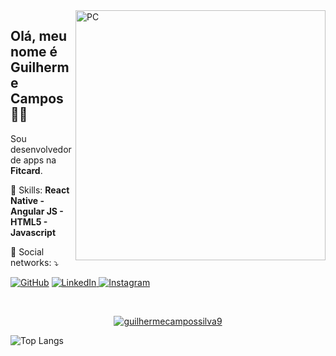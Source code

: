 <img src="https://raw.githubusercontent.com/MicaelliMedeiros/micaellimedeiros/master/image/computer-illustration.png" min-width="400px" max-width="400px" width="400px" align="right" alt="PC">

<h2 align="left">Olá, meu nome é Guilherme Campos 👋🏽</h1>
<p align=left>Sou desenvolvedor de apps na <strong>Fitcard</strong>.</p>
<p align="left">🚀 Skills: <strong>React Native - Angular JS - HTML5 - Javascript</strong></p>
<p align="left">💌 Social networks: ⤵️</p>

<p align="left">
  <a href="https://github.com/guilhermecampossilva9"><img src="https://img.shields.io/badge/-GitHub-000?style=flat-square&logo=Github&logoColor=white&link" alt="GitHub"></a>
  <a href="https://www.linkedin.com/in/guilherme-campos"><img src="https://img.shields.io/badge/LinkedIn-%230077B5.svg?&style=flat-square&logo=linkedin&logoColor=white" alt="LinkedIn">
  </a>
  <a href="https://www.instagram.com/gguilhermecampos"><img src="https://img.shields.io/badge/Instagram-%23E4405F.svg?&style=flat-square&logo=instagram&logoColor=white" alt="Instagram"></a>
</p>
<br>
<p align="center">  
  <a href="https://github.com/guilhermecampossilva9"><img src="https://github-readme-stats.vercel.app/api?username=guilhermecampossilva9&show=reviews,prs_merged,prs_merged_percentage&show_icons=true&theme=highcontrast&include_all_commits=true&count_private=true&orgs=fitcard&repo=app-valev1-refactored" alt="guilhermecampossilva9"/></a>
</p>

![Top Langs](https://github-readme-stats.vercel.app/api/top-langs/?username=guilhermecampossilva9)

